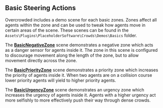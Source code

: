## Basic Steering Actions

Overcrowded includes a demo scene for each basic zones. Zones affect all agents within the zone and can be used to tweak how agents move in certain areas of the scene. These scenes can be found in the `Assets\Plugins\PlaceholderSoftware\Crowds\Demos\Basics` folder.

The **[BasicNegativeZone](../../../Reference/MonoBehaviours/Zones/NegativeZone)** scene demonstrates a negative zone which acts as a danger sensor for agents inside it. The zone in this scene is configured to discourage movement along the length of the zone, but to allow movement directly across the zone.

The **[BasicPriorityZone](../../../Reference/MonoBehaviours/Zones/PriotityZone)** scene demonstrates a priority zone which increases the priority of agents inside it. When two agents are on a collision course lower priority agents will yield to higher priority agents.

The **[BasicUrgencyZone](../../../Reference/MonoBehaviours/Zones/UrgencyZone)** scene demonstrates an urgency zone which increases the urgency of agents inside it. Agents with a higher urgency act more selfishly to more effectively push their way through dense crowds.